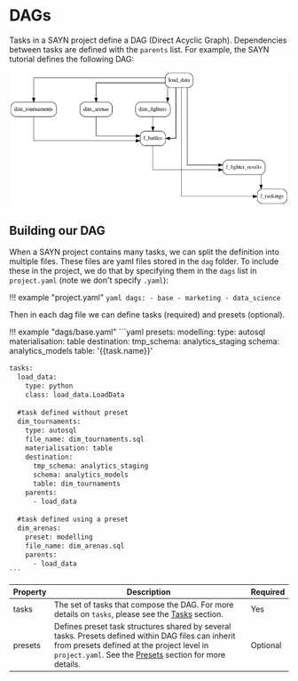 # DAGs

Tasks in a SAYN project define a DAG (Direct Acyclic Graph). Dependencies between tasks are defined with
the `parents` list. For example, the SAYN tutorial defines the following DAG:

![Tutorial](dag.png)

## Building our DAG

When a SAYN project contains many tasks, we can split the definition into multiple files. These files
are yaml files stored in the `dag` folder. To include these in the project, we do that by specifying them
in the `dags` list in `project.yaml` (note we don't specify `.yaml`):

!!! example "project.yaml"
    ```yaml
    dags:
      - base
      - marketing
      - data_science
    ```

Then in each dag file we can define tasks (required) and presets (optional).

!!! example "dags/base.yaml"
    ```yaml
    presets:
      modelling:
        type: autosql
        materialisation: table
        destination:
          tmp_schema: analytics_staging
          schema: analytics_models
          table: '{{task.name}}'
    
    tasks:
      load_data:
        type: python
        class: load_data.LoadData
    
      #task defined without preset
      dim_tournaments:
        type: autosql
        file_name: dim_tournaments.sql
        materialisation: table
        destination:
          tmp_schema: analytics_staging
          schema: analytics_models
          table: dim_tournaments
        parents:
          - load_data
    
      #task defined using a preset
      dim_arenas:
        preset: modelling
        file_name: dim_arenas.sql
        parents:
          - load_data
    ```

| Property | Description | Required |
| -------- | ----------- | -------- |
| tasks | The set of tasks that compose the DAG. For more details on `tasks`, please see the [Tasks](tasks/overview.md) section. | Yes |
| presets | Defines preset task structures shared by several tasks. Presets defined within DAG files can inherit from presets defined at the project level in `project.yaml`. See the [Presets](presets.md) section for more details. | Optional |
